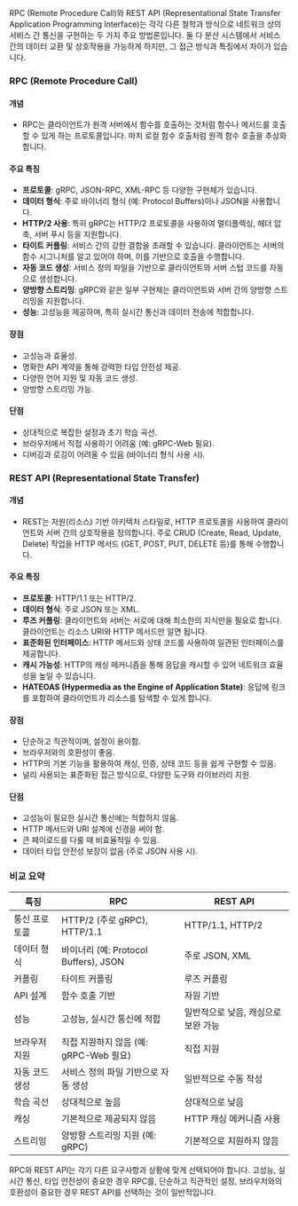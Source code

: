 RPC (Remote Procedure Call)와 REST API (Representational State Transfer Application Programming Interface)는 각각 다른 철학과
방식으로 네트워크 상의 서비스 간 통신을 구현하는 두 가지 주요 방법론입니다. 둘 다 분산 시스템에서 서비스 간의 데이터 교환 및 상호작용을 가능하게 하지만, 그 접근 방식과 특징에서 차이가 있습니다.

### RPC (Remote Procedure Call)

#### 개념

- RPC는 클라이언트가 원격 서버에서 함수를 호출하는 것처럼 함수나 메서드를 호출할 수 있게 하는 프로토콜입니다. 마치 로컬 함수 호출처럼 원격 함수 호출을 추상화합니다.

#### 주요 특징

- **프로토콜**: gRPC, JSON-RPC, XML-RPC 등 다양한 구현체가 있습니다.
- **데이터 형식**: 주로 바이너리 형식 (예: Protocol Buffers)이나 JSON을 사용합니다.
- **HTTP/2 사용**: 특히 gRPC는 HTTP/2 프로토콜을 사용하여 멀티플렉싱, 헤더 압축, 서버 푸시 등을 지원합니다.
- **타이트 커플링**: 서비스 간의 강한 결합을 초래할 수 있습니다. 클라이언트는 서버의 함수 시그니처를 알고 있어야 하며, 이를 기반으로 호출을 수행합니다.
- **자동 코드 생성**: 서비스 정의 파일을 기반으로 클라이언트와 서버 스텁 코드를 자동으로 생성합니다.
- **양방향 스트리밍**: gRPC와 같은 일부 구현체는 클라이언트와 서버 간의 양방향 스트리밍을 지원합니다.
- **성능**: 고성능을 제공하며, 특히 실시간 통신과 데이터 전송에 적합합니다.

#### 장점

- 고성능과 효율성.
- 명확한 API 계약을 통해 강력한 타입 안전성 제공.
- 다양한 언어 지원 및 자동 코드 생성.
- 양방향 스트리밍 가능.

#### 단점

- 상대적으로 복잡한 설정과 초기 학습 곡선.
- 브라우저에서 직접 사용하기 어려움 (예: gRPC-Web 필요).
- 디버깅과 로깅이 어려울 수 있음 (바이너리 형식 사용 시).

### REST API (Representational State Transfer)

#### 개념

- REST는 자원(리소스) 기반 아키텍처 스타일로, HTTP 프로토콜을 사용하여 클라이언트와 서버 간의 상호작용을 정의합니다. 주로 CRUD (Create, Read, Update, Delete) 작업을 HTTP
  메서드 (GET, POST, PUT, DELETE 등)를 통해 수행합니다.

#### 주요 특징

- **프로토콜**: HTTP/1.1 또는 HTTP/2.
- **데이터 형식**: 주로 JSON 또는 XML.
- **루즈 커플링**: 클라이언트와 서버는 서로에 대해 최소한의 지식만을 필요로 합니다. 클라이언트는 리소스 URI와 HTTP 메서드만 알면 됩니다.
- **표준화된 인터페이스**: HTTP 메서드와 상태 코드를 사용하여 일관된 인터페이스를 제공합니다.
- **캐시 가능성**: HTTP의 캐싱 메커니즘을 통해 응답을 캐시할 수 있어 네트워크 효율성을 높일 수 있습니다.
- **HATEOAS (Hypermedia as the Engine of Application State)**: 응답에 링크를 포함하여 클라이언트가 리소스를 탐색할 수 있게 합니다.

#### 장점

- 단순하고 직관적이며, 설정이 용이함.
- 브라우저와의 호환성이 좋음.
- HTTP의 기본 기능을 활용하여 캐싱, 인증, 상태 코드 등을 쉽게 구현할 수 있음.
- 널리 사용되는 표준화된 접근 방식으로, 다양한 도구와 라이브러리 지원.

#### 단점

- 고성능이 필요한 실시간 통신에는 적합하지 않음.
- HTTP 메서드와 URI 설계에 신경을 써야 함.
- 큰 페이로드를 다룰 때 비효율적일 수 있음.
- 데이터 타입 안전성 보장이 없음 (주로 JSON 사용 시).

### 비교 요약

| 특징       | RPC                              | REST API             |
|----------|----------------------------------|----------------------|
| 통신 프로토콜  | HTTP/2 (주로 gRPC), HTTP/1.1       | HTTP/1.1, HTTP/2     |
| 데이터 형식   | 바이너리 (예: Protocol Buffers), JSON | 주로 JSON, XML         |
| 커플링      | 타이트 커플링                          | 루즈 커플링               |
| API 설계   | 함수 호출 기반                         | 자원 기반                |
| 성능       | 고성능, 실시간 통신에 적합                  | 일반적으로 낮음, 캐싱으로 보완 가능 |
| 브라우저 지원  | 직접 지원하지 않음 (예: gRPC-Web 필요)      | 직접 지원                |
| 자동 코드 생성 | 서비스 정의 파일 기반으로 자동 생성             | 일반적으로 수동 작성          |
| 학습 곡선    | 상대적으로 높음                         | 상대적으로 낮음             |
| 캐싱       | 기본적으로 제공되지 않음                    | HTTP 캐싱 메커니즘 사용      |
| 스트리밍     | 양방향 스트리밍 지원 (예: gRPC)            | 기본적으로 지원하지 않음        |

RPC와 REST API는 각기 다른 요구사항과 상황에 맞게 선택되어야 합니다. 고성능, 실시간 통신, 타입 안전성이 중요한 경우 RPC를,
단순하고 직관적인 설정, 브라우저와의 호환성이 중요한 경우 REST API를 선택하는 것이 일반적입니다.